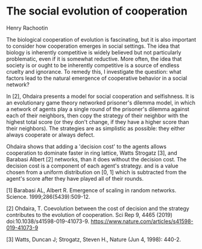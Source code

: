 # The social evolution of cooperation

Henry Rachootin

The biological cooperation of evolution is fascinating, but it is also important to consider how cooperation emerges in social settings. The idea that biology is inherently competitive is widely believed but not particularly problematic, even if it is somewhat reductive. More often, the idea that society is or ought to be inherently competitive is a source of endless cruelty and ignorance. To remedy this, I investigate the question: what factors lead to the natural emergence of cooperative behavior in a social network?

In [2], Ohdaira  presents a model for social cooperation and selfishness. It is an evolutionary game theory networked prisoner's dilemma model, in which a network of agents play a single round of the prisoner's dilemma against each of their neighbors, then copy the strategy of their neighbor with the highest total score (or they don't change, if they have a higher score than their neighbors). The strategies are as simplistic as possible: they either always cooperate or always defect.

Ohdaira shows that adding a 'decision cost' to the agents allows cooperation to dominate faster in ring lattice, Watts Strogatz [3], and Barabasi Albert [2] networks, than it does without the decision cost. The decision cost is a component of each agent's strategy. and is a value chosen from a uniform distribution on [0, 1] which is subtracted from the agent's score after they have played all of their rounds. 

[1] Barabasi AL, Albert R. Emergence of scaling in random networks. Science. 1999;286(5439):509-12.

[2] Ohdaira, T. Coevolution between the cost of decision and the strategy contributes to the evolution of cooperation. Sci Rep 9, 4465 (2019) doi:10.1038/s41598-019-41073-9. https://www.nature.com/articles/s41598-019-41073-9  

[3] Watts, Duncan J; Strogatz, Steven H., Nature (Jun 4, 1998): 440-2.
